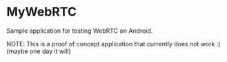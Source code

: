 # MyWebRTC
Sample application for testing WebRTC on Android.

NOTE: This is a proof of concept application that currently does not work :) (maybe one day it will)